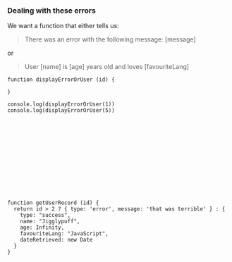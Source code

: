 ### Dealing with these errors

We want a function that either tells us:

> There was an error with the following message: [message]

or

> User [name] is [age] years old and loves [favouriteLang]

```
function displayErrorOrUser (id) {

}

console.log(displayErrorOrUser(1))
console.log(displayErrorOrUser(5))
```


```













function getUserRecord (id) {
  return id > 2 ? { type: 'error', message: 'that was terrible' } : {
    type: "success",
    name: "Jigglypuff",
    age: Infinity,
    favouriteLang: "JavaScript",
    dateRetrieved: new Date
  }
}
```
